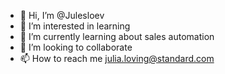 - 👋 Hi, I’m @Julesloev
- 👀 I’m interested in learning 
- 🌱 I’m currently learning about sales automation
- 💞️ I’m looking to collaborate 
- 📫 How to reach me julia.loving@standard.com

